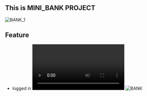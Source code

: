 ## This is MINI_BANK PROJECT

![BANK_1](https://user-images.githubusercontent.com/79856530/131814303-9f206c46-873e-4cd5-9eae-9c0e715250e0.png)

## Feature
- logged in
![BANK](https://user-images.githubusercontent.com/79856530/131817817-a260cf4c-e333-4489-b2ef-dab142474780.mp4)
![BANK](https://user-images.githubusercontent.com/79856530/131814420-bb779ee5-d766-44a3-bd26-adfc933e6380.png)

